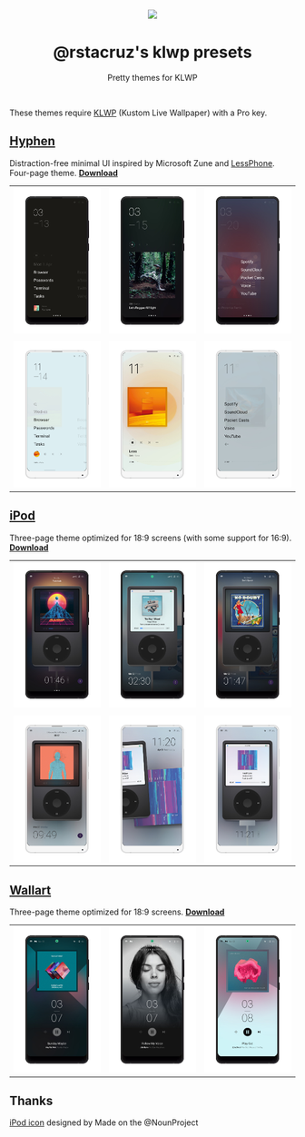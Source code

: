 <p align='center'>
<br><img src='https://user-images.githubusercontent.com/74385/54806863-4ceefb80-4cb6-11e9-92de-82c8c28a3c04.png' width='160'><br>
</p>

<h1 align='center'>
@rstacruz's klwp presets
</h1>

<p align='center'>
Pretty themes for KLWP
</p>

<br>

These themes require [KLWP][klwp] (Kustom Live Wallpaper) with a Pro key.

[klwp]: https://play.google.com/store/apps/details?id=org.kustom.wallpaper&hl=en

## [Hyphen](Hyphen/)

Distraction-free minimal UI inspired by Microsoft Zune and [LessPhone]. Four-page theme. [**Download**](https://github.com/rstacruz/klwp-presets/raw/master/Hyphen/Hyphen.klwp)

[LessPhone]: https://play.google.com/store/apps/details?id=me.aswinmohan.nophone&hl=en

|                           |                           |                            |
| ------------------------- | ------------------------- | -------------------------- |
| ![](Hyphen/preview/4.jpg) | ![](Hyphen/preview/5.jpg) | ![](Hyphen/preview/6.jpg)  |
|                           |                           |                            |
| ![](Hyphen/preview/9.jpg) | ![](Hyphen/preview/8.jpg) | ![](Hyphen/preview/10.jpg) |

## [iPod](iPod/)

Three-page theme optimized for 18:9 screens (with some support for 16:9). [**Download**](https://github.com/rstacruz/klwp-presets/raw/master/iPod/iPod.klwp)

|                         |                         |                         |
| ----------------------- | ----------------------- | ----------------------- |
| ![](iPod/preview/5.jpg) | ![](iPod/preview/1.jpg) | ![](iPod/preview/3.jpg) |
|                         |                         |                         |
| ![](iPod/preview/4.jpg) | ![](iPod/preview/6.jpg) | ![](iPod/preview/7.jpg) |

## [Wallart](Wallart/)

Three-page theme optimized for 18:9 screens. [**Download**](https://github.com/rstacruz/klwp-presets/raw/master/Wallart/Wallart_1g.klwp)

|                            |                            |                            |
| -------------------------- | -------------------------- | -------------------------- |
| ![](Wallart/preview/1.jpg) | ![](Wallart/preview/2.jpg) | ![](Wallart/preview/3.jpg) |

## Thanks

[iPod icon](https://thenounproject.com/term/ipod/964148) designed by Made on the @NounProject
